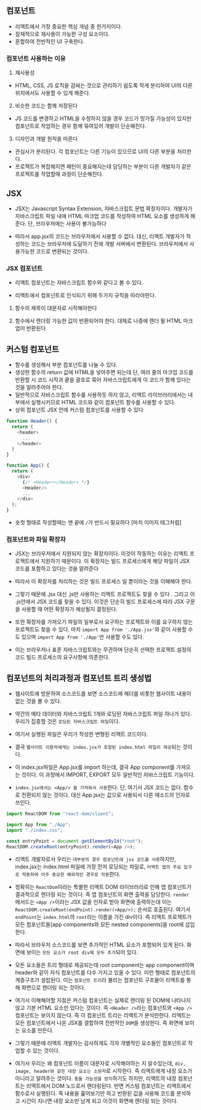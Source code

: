 ## 컴포넌트

- 리액트에서 가장 중요한 핵심 개념 중 한가지이다.
- 잠재적으로 재사용이 가능한 구성 요소이다.
- 혼합하여 전반적인 UI 구축한다.

### 컴포넌트 사용하는 이유

1. 재사용성

- HTML, CSS, JS 로직을 감싸는 것으로 관리하기 쉽도록 작게 분리하여 UI의 다른 위치에서도 사용할 수 있게 해준다.

2. 비슷한 코드는 함께 저장된다

- JS 코드를 변경하고 HTML을 수정하지 않을 경우 코드가 망가질 가능성이 있지만 컴포넌트로 작업하는 경우 함께 묶여있어 개발이 단순해진다.

3. 디자인과 개발 원칙을 따른다

- 관심사가 분리된다. 각 컴포넌트는 다른 기능이 있으므로 UI의 다른 부분을 처리한다.
- 프로젝트가 복잡해지면 패턴이 중요해지는데 담당하는 부분이 다른 개발자가 같은 프로젝트를 작업할때 과정이 단순해진다.

## JSX

- JSX는 Javascript Syntax Extension, 자바스크립트 문법 확장자이다. 개발자가 자바스크립트 파일 내에 HTML 마크업 코드를 작성하여 HTML 요소를 생성하게 해준다. 단, 브라우저에는 사용이 불가능하다

- 따라서 app.jsx의 코드는 브라우저에서 사용할 수 없다. 대신, 리액트 개발자가 작성하는 코드는 브라우저에 도달하기 전에 개발 서버에서 변환된다. 브라우저에서 사용가능한 코드로 변환되는 것이다. 

### JSX 컴포넌트

- 리액트 컴포넌트는 자바스크립트 함수와 같다고 볼 수 있다. 

- 리액트에서 컴포넌트로 인식되기 위해 두가지 규칙을 따라야한다.

1. 함수의 제목이 대문자로 시작해야한다

2. 함수에서 렌더링 가능한 값이 반환되어야 한다. 대체로 나중에 렌더 될 HTML 마크업이 반환된다

## 커스텀 컴포넌트

- 함수를 생성해서 부분 컴포넌트를 나눌 수 있다.
- 생성한 함수의 return 값에 HTML을 넣어주면 되는데 단, 여러 줄의 마크업 코드를 반환할 시 코드 시작과 끝을 괄호로 묶어 자바스크립트에게 이 코드가 함께 있다는 것을 알려주어야 한다.
- 일반적으로 자바스크립트 함수를 사용하듯 하지 않고, 리액트 라이브러리에서는 내부에서 실행시키므로 HTML 코드와 같이 컴포넌트 함수를 사용할 수 있다.
- 상위 컴포넌트 JSX 안에 커스텀 컴포넌트를 사용할 수 있다

```js
function Header() {
  return (
    <header>
      ...
    </header>
  )
}

function App() {
  return (
    <div>
      {/* <Header></Header> */} 
      <Header/> 
      ...
    </div>
  );
}
```

- 숏컷 형태로 작성할때는 맨 끝에 `/`가 반드시 필요하다 [마치 이미지 태그처럼]


### 컴포넌트와 파일 확장자

- JSX는 브라우저에서 지원되지 않는 확장자이다. 이것이 작동하는 이유는 리액트 프로젝트에서 지원하기 때문이다. 이 확장자는 빌드 프로세스에게 해당 파일이 JSX 코드를 포함하고 있다는 것을 알려준다

- 따라서 이 확장자를 처리하는 것은 빌드 프로세스 일 뿐이라는 것을 이해해야 한다. 

- 그렇기 때문에 .jsx 대신 .js만 사용하는 리액트 프로젝트도 찾을 수 있다 . 그리고 이 .js안에서 JSX 코드를 찾을 수 있다. 이것은 단순히 빌드 프로세스에 따라 JSX 구문을 사용할 때 어떤 확장자가 예상될지 결정된다.

- 또한 확장자를 가져오기 파일의 일부로서 요구하는 프로젝트와 이를 요구하지 않는 프로젝트도 찾을 수 있다. 마치 `import App from './App.jsx'`와 같이 사용할 수도 있으며 `import App from './App'`만 사용할 수도 있다.

- 이는 브라우저나 표준 자바스크립트와는 무관하며 단순히 선택한 프로젝트 설정의 코드 빌드 프로세스의 요구사항에 의존한다.

## 컴포넌트의 처리과정과 컴포넌트 트리 생성법

- 웹사이트에 방문하여 소스코드를 보면 소스코드에 헤더를 비롯한 웹사이트 내용이 없는 것을 볼 수 있다. 

- 약간의 메타 데이터와 자바스크립트 1개와 로딩된 자바스크립트 파일 하나가 있다. 우리가 집중할 것은 `로딩된 자바스크립트 파일`이다.

- 여기서 실행된 파일은 우리가 작성한 변형된 리액트 코드이다. 

- 결국 `웹사이트 이용자에게는 index.jsx가 포함된 index.html 파일이 제공`되는 것이다.

- 이 index.jsx파일은 App.jsx를 import 하는데, 결국 App component를 가져오는 것이다. 이 과정에서 IMPORT, EXPORT 모두 일반적인 자바스크립트 기능이다.

- `index.jsx에서는 <App/> 을 가져와서 사용`한다. 단, 여기서 JSX 코드는 없다. 함수로 전환되지 않는 것이다. 대신 App.jsx는 값으로 사용되서 다른 메소드의 인자로 쓰인다. 

```js
import ReactDOM from "react-dom/client";

import App from "./App";
import "./index.css";

const entryPoint = document.getElementById("root");
ReactDOM.createRoot(entryPoint).render(<App />);
```

- 리액트 개발자로서 우리는 `대부분의 경우 컴포넌트에 jsx 코드를 사용`하지만, index.jsx는 index.html 파일에 가장 먼저 로딩되는 파일로, `리액트 앱의 주요 입구로 작동하여 아주 중요한 예외적인 경우로 작동`한다. 

- 정확히는 `ReactDom`이라는 특별한 리액트 DOM 라이브러리로 인해 앱 컴포넌트가 결과적으로 렌더링 되는 것이다. 즉 앱 컴포넌트의 화면 출력을 담당한다. `render` 메서드는 `<App />`이라는 JSX 값을 인자로 받아 화면에 출력하는데 이는 `ReactDOM.createRoot(endPoint).render(<App/>);` 순서로 호출된다. 여기서 `endPoint`는 `index.html`의 `root`라는 이름을 가진 div이다. 즉 리액트 프로젝트가 모든 컴포넌트들[app components와 모든 nested components]을 root에 삽입한다. 

- 따라서 브라우저 소스코드를 보면 추가적인 HTML 요소가 포함되어 있게 된다. 화면에 보이는 `모든 요소가 root div에 모두 추가`되어 있다.

- 모든 요소들은 트리 형태로 제공되는데 root component는 app component이며 header와 같이 자식 컴포넌트를 다수 가지고 있을 수 있다. 이런 형태로 컴포넌트의 계층구조가 설립된다. 이는 `컴포넌트 트리`라 불리는 컴포넌트 구조물이 리액트를 통해 화면으로 렌더링 되는 것이다. 

- 여기서 이해해야할 지점은 커스텀 컴포넌트는 실제로 렌더링 된 DOM에 나타나지 않고 기본 HTML 요소만 있다는 것이다. 즉 `<Header />`라는 컴포넌트와 `<App />` 컴포넌트는 보이지 않는다. 즉 이 컴포넌트 트리는 리액트가 분석만한다. 리액트는 모든 컴포넌트에서 나온 JSX를 결합하여 전반적인 `DOM`을 생성한다. 즉 화면에 보이는 요소를 만든다. 

- 그렇기 때문에 리액트 개발자는 감사하게도 각자 개별적인 요소들인 컴포넌트로 작업할 수 있는 것이다.

- 여기서 우리는 왜 컴포넌트 이름이 대문자로 시작해야하는 지 알수있는데, `div, image, header와 같은 내장 요소는 소문자`로 시작한다. 즉 리액트에게 내장 요소가 아니라고 알려주는 것이다. `충돌 가능성을 방지`하기도 하지만, 리액트의 내장 컴포넌트는 리액트에서 DOM 노드로서 렌더링된다. 반면 커스텀 컴포넌트는 리액트에서 함수로서 실행된다. 즉 내용을 훑어보기만 하고 반환된 값을 사용해 코드를 분석하고 시간이 지나면 내장 요소만 남게 되고 이것이 화면에 렌더링 되는 것이다. 